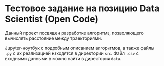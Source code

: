 # Тестовое задание на позицию Data Scientist (Open Code)

Данный проект посвящен разработке алгоритмв, позволяющего вычислять расстояние между траекториями.

Jupyter-ноутбук с подробным описанием алгоритмов, а также файлы `.py` с их реализацией находятся в директории `src`. Файл `.csv` с входными данными в можно найти в директории `data`. 
